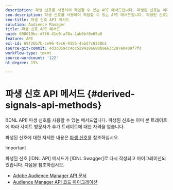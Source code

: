 ```yaml
---
description: 파생 신호를 사용하여 작업할 수 있는 API 메서드입니다. 파생된 신호는 이미 본 트레이트에 따라 사이트 방문자가 추가 트레이트에 대한 자격을 얻습니다.
seo-description: 파생 신호를 사용하여 작업할 수 있는 API 메서드입니다. 파생된 신호는 이미 본 트레이트에 따라 사이트 방문자가 추가 트레이트에 대한 자격을 얻습니다.
seo-title: 파생 신호 API 메서드
solution: Audience Manager
title: 파생 신호 API 메서드
uuid: 698019bc-d7f6-41e0-a78a-1ab0bf0e65a0
feature: API
exl-id: 69f26b7b-ce96-4ec6-9155-4abd7c8338b1
source-git-commit: 4d3c859cc4dc5294286680b0e63c287e0409f7fd
workflow-type: tm+mt
source-wordcount: '122'
ht-degree: 15%

---
```


# 파생 신호 API 메서드 {#derived-signals-api-methods}

[!DNL API] 파생 신호를 사용할 수 있는 메서드입니다. 파생된 신호는 이미 본 트레이트에 따라 사이트 방문자가 추가 트레이트에 대한 자격을 얻습니다.

<!-- c_separator.xml -->

파생된 신호에 대한 자세한 내용은 [파생 신호](../../features/derived-signals.md)를 참조하십시오.

>[!IMPORTANT]
>
>파생된 신호 [!DNL API] 메서드가 [!DNL Swagger]로 다시 작성되고 마이그레이션되었습니다. 다음을 참조하십시오.
>
>* [Adobe Audience Manager API 문서](https://bank.demdex.com/portal/swagger/index.html)
>* [Audience Manager API 코드 마이그레이션](../../api/api-swagger-migration.md)

